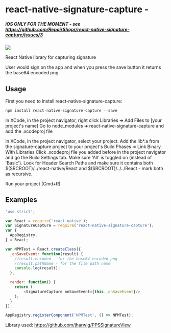 # react-native-signature-capture - 

##### iOS ONLY FOR THE MOMENT - see https://github.com/RepairShopr/react-native-signature-capture/issues/3 #####

<img src="http://i.giphy.com/3oEduIyWb48Ws3bSuc.gif" />

React Native library for capturing signature

User would sign on the app and when you press the save button it returns the base64 encoded png

## Usage

First you need to install react-native-signature-capture:

```javascript
npm install react-native-signature-capture --save
```

In XCode, in the project navigator, right click Libraries ➜ Add Files to [your project's name] Go to node_modules ➜ react-native-signature-capture and add the .xcodeproj file

In XCode, in the project navigator, select your project. Add the lib*.a from the signature-capture project to your project's Build Phases ➜ Link Binary With Libraries Click .xcodeproj file you added before in the project navigator and go the Build Settings tab. Make sure 'All' is toggled on (instead of 'Basic'). Look for Header Search Paths and make sure it contains both $(SRCROOT)/../react-native/React and $(SRCROOT)/../../React - mark both as recursive.

Run your project (Cmd+R)

## Examples

```javascript
'use strict';

var React = require('react-native');
var SignatureCapture = require('react-native-signature-capture');
var {
  AppRegistry,
} = React;

var NPMTest = React.createClass({
  _onSaveEvent: function(result) {
    //result.encoded - for the base64 encoded png
    //result.pathName - for the file path name
    console.log(result);
  },

  render: function() {
    return (
        <SignatureCapture onSaveEvent={this._onSaveEvent}/>
    );
  }
});

AppRegistry.registerComponent('NPMTest', () => NPMTest);
```

Library used:
https://github.com/jharwig/PPSSignatureView
